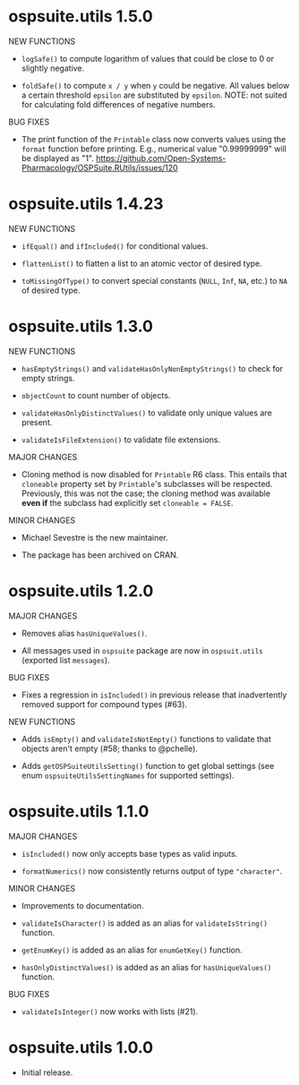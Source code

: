 # ospsuite.utils 1.5.0

NEW FUNCTIONS

* `logSafe()` to compute logarithm of values that could be close to 0 or slightly 
negative.

* `foldSafe()` to compute `x / y` when `y` could be negative. All values below a 
certain threshold `epsilon` are substituted by `epsilon`. NOTE: not suited for 
calculating fold differences of negative numbers.

BUG FIXES

* The print function of the `Printable` class now converts values using the `format` 
function before printing. E.g., numerical value "0.99999999" will be displayed as "1".
https://github.com/Open-Systems-Pharmacology/OSPSuite.RUtils/issues/120

# ospsuite.utils 1.4.23

NEW FUNCTIONS

* `ifEqual()` and `ifIncluded()` for conditional values.

* `flattenList()` to flatten a list to an atomic vector of desired type.

* `toMissingOfType()` to convert special constants (`NULL`, `Inf`, `NA`, etc.)
  to `NA` of desired type.

# ospsuite.utils 1.3.0

NEW FUNCTIONS

* `hasEmptyStrings()` and `validateHasOnlyNonEmptyStrings()` to check for empty
  strings.

* `objectCount` to count number of objects.

* `validateHasOnlyDistinctValues()` to validate only unique values are present.

* `validateIsFileExtension()` to validate file extensions.

MAJOR CHANGES

* Cloning method is now disabled for `Printable` R6 class. This entails that
  `cloneable` property set by `Printable`'s subclasses will be respected.
  Previously, this was not the case; the cloning method was available **even
  if** the subclass had explicitly set `cloneable = FALSE`.

MINOR CHANGES

* Michael Sevestre is the new maintainer.

* The package has been archived on CRAN.

# ospsuite.utils 1.2.0

MAJOR CHANGES

* Removes alias `hasUniqueValues()`.

* All messages used in `ospsuite` package are now in `ospsuit.utils` (exported
  list `messages`).

BUG FIXES

* Fixes a regression in `isIncluded()` in previous release that inadvertently
  removed support for compound types (#63).

NEW FUNCTIONS

* Adds `isEmpty()` and `validateIsNotEmpty()` functions to validate that objects
  aren't empty (#58; thanks to @pchelle).

* Adds `getOSPSuiteUtilsSetting()` function to get global settings (see enum
  `ospsuiteUtilsSettingNames` for supported settings).

# ospsuite.utils 1.1.0

MAJOR CHANGES

* `isIncluded()` now only accepts base types as valid inputs.

* `formatNumerics()` now consistently returns output of type `"character"`.

MINOR CHANGES

* Improvements to documentation.

* `validateIsCharacter()` is added as an alias for `validateIsString()`
  function.

* `getEnumKey()` is added as an alias for `enumGetKey()` function.

* `hasOnlyDistinctValues()` is added as an alias for `hasUniqueValues()`
  function.

BUG FIXES

* `validateIsInteger()` now works with lists (#21).

# ospsuite.utils 1.0.0

* Initial release.

